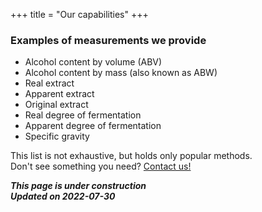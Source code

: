 +++
title = "Our capabilities"
+++

### Examples of measurements we provide

* Alcohol content by volume (ABV)<br>
* Alcohol content by mass (also known as ABW)<br>
* Real extract<br>
* Apparent extract<br>
* Original extract<br>
* Real degree of fermentation<br>
* Apparent degree of fermentation<br>
* Specific gravity<br>

This list is not exhaustive, but holds only popular methods.<br>
Don't see something you need? [Contact us!](mailto:contact@zymologia.fi)

***This page is under construction***<br>
***Updated on 2022-07-30***
